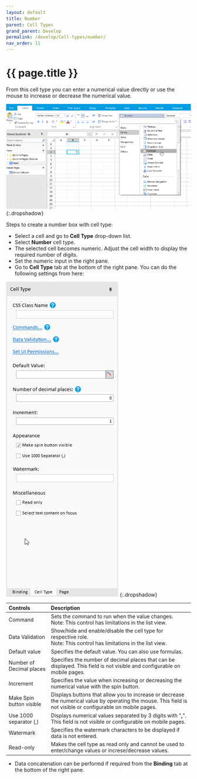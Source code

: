 ```yaml
---
layout: default
title: Number
parent: Cell Types
grand_parent: Develop
permalink: /develop/Cell-types/number/
nav_order: 11
---
```


# {{ page.title }}

From this cell type you can enter a numerical value directly or use the mouse to increase or decrease the numerical value.

![number-celltype](/assets/images/product-images/number_celltype.png)
{:.dropshadow}

Steps to create a number box with cell type:
- Select a cell and go to **Cell Type** drop-down list. 
- Select **Number** cell type. 
- The selected cell becomes numeric. Adjust the cell width to display the required number of digits.
- Set the numeric input in the right pane. 
- Go to **Cell Type** tab at the bottom of the right pane.
You can do the following settings from here:

![number_celltype_settings](/assets/images/product-images/number_celltype_settings.png)
{:.dropshadow}

|Controls|Description|
|:--|:--|
|Command|Sets the command to run when the value changes. <br/> Note: This control has limitations in the list view.|
|Data Validation|Show/hide and enable/disable the cell type for respective role. <br/> Note: This control has limitations in the list view.|
|Default value|Specifies the default value. You can also use formulas.|
|Number of Decimal places|Specifies the number of decimal places that can be displayed. This field is not visible and configurable on mobile pages.|
|Increment|Specifies the value when increasing or decreasing the numerical value with the spin button.|
|Make Spin button visible|Displays buttons that allow you to increase or decrease the numerical value by operating the mouse. This field is not visible or configurable on mobile pages.|
|Use 1000 separator (,)|Displays numerical values ​​separated by 3 digits with "**,**". <br/> This field is not visible or configurable on mobile pages.|
|Watermark|Specifies the watermark characters to be displayed if data is not entered.|
|Read-only|Makes the cell type as read only and cannot be used to enter/change values ​​or increse/decrease values.|

- Data concatenation can be performd if required from the **Binding** tab at the bottom of the right pane.